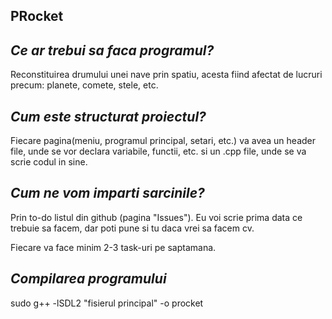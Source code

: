 ## PRocket

## *Ce ar trebui sa faca programul?*

Reconstituirea drumului unei nave prin spatiu, acesta fiind afectat de lucruri precum: planete, comete, stele, etc.

## *Cum este structurat proiectul?*

Fiecare pagina(meniu, programul principal, setari, etc.) va avea un header file, unde se vor declara variabile, functii, etc. si un .cpp file, unde se va scrie codul in sine.

## *Cum ne vom imparti sarcinile?*

Prin to-do listul din github (pagina "Issues"). Eu voi scrie prima data ce trebuie sa facem, dar poti pune si tu daca vrei sa facem cv.

Fiecare va face minim 2-3 task-uri pe saptamana.

## *Compilarea programului*

sudo g++ -lSDL2 "fisierul principal" -o procket

